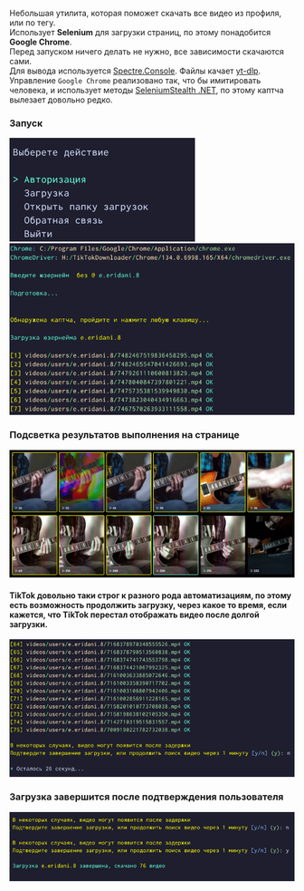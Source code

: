 ﻿Небольшая утилита, которая поможет скачать все видео из профиля, или по тегу.  
Использует **Selenium** для загрузки страниц, по этому понадобится **Google Chrome**.  
Перед запуском ничего делать не нужно, все зависимости скачаются сами.  
Для вывода используется [Spectre.Console](https://github.com/spectreconsole/spectre.console). Файлы качает [yt-dlp](https://github.com/yt-dlp/yt-dlp).  
Управление `Google Chrome` реализовано так, что бы имитировать человека, и использует методы [SeleniumStealth .NET](https://github.com/LibardiFelipe/SeleniumStealth.NET), по этому каптча вылезает довольно редко.  

### Запуск
![1.png](Images/1.png)  
![0.png](Images/0.png)

### Подсветка результатов выполнения на странице

![0.png](Images/2.png)

#### TikTok довольно таки строг к разного рода автоматизациям, по этому есть возможность продолжить загрузку, через какое то время, если кажется, что TikTok перестал отображать видео после долгой загрузки.

![0.png](Images/3.png)

### Загрузка завершится после подтверждения пользователя

![0.png](Images/4.png)
